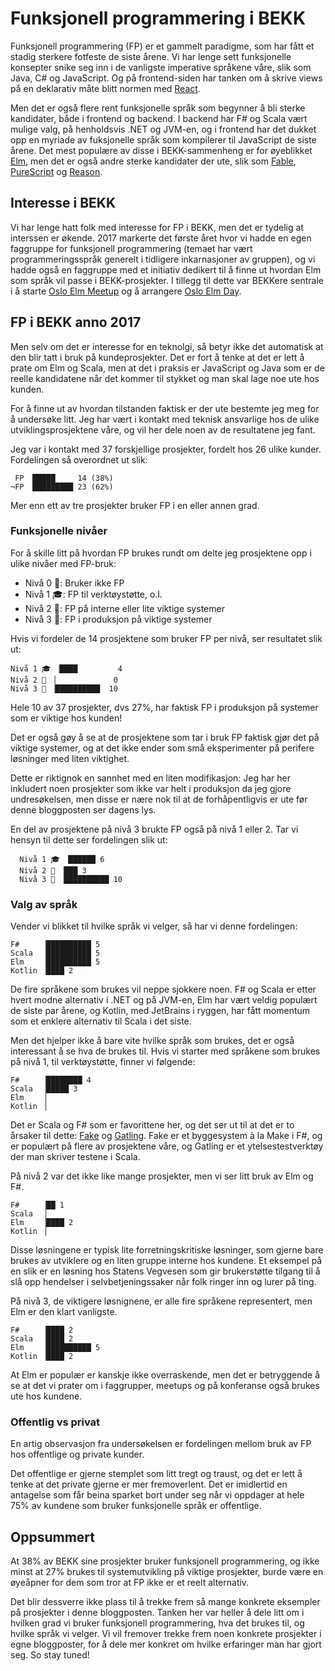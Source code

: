 # Funksjonell programmering i BEKK

Funksjonell programmering (FP) er et gammelt paradigme, som har fått et stadig sterkere fotfeste de siste årene. Vi har lenge sett funksjonelle konsepter snike seg inn i de vanligste imperative språkene våre, slik som Java, C# og JavaScript. Og på frontend-siden har tanken om å skrive views på en deklarativ måte blitt normen med [React](https://reactjs.org/).

Men det er også flere rent funksjonelle språk som begynner å bli sterke kandidater, både i frontend og backend. I backend har F# og Scala vært mulige valg, på henholdsvis .NET og JVM-en, og i frontend har det dukket opp en myriade av fuksjonelle språk som kompilerer til JavaScript de siste årene. Det mest populære av disse i BEKK-sammenheng er for øyeblikket [Elm](http://elm-lang.org/), men det er også andre sterke kandidater der ute, slik som [Fable](http://fable.io), [PureScript](http://www.purescript.org/) og [Reason](https://reasonml.github.io/).

## Interesse i BEKK

Vi har lenge hatt folk med interesse for FP i BEKK, men det er tydelig at interssen er økende. 2017 markerte det første året hvor vi hadde en egen faggruppe for funksjonell programmering (temaet har vært programmeringsspråk generelt i tidligere inkarnasjoner av gruppen), og vi hadde også en faggruppe med et initiativ dedikert til å finne ut hvordan Elm som språk vil passe i BEKK-prosjekter. I tillegg til dette var BEKKere sentrale i å starte [Oslo Elm Meetup](https://www.meetup.com/oslo-elm-meetup/) og å arrangere [Oslo Elm Day](https://osloelmday.no/).


## FP i BEKK anno 2017

Men selv om det er interesse for en teknolgi, så betyr ikke det automatisk at den blir tatt i bruk på kundeprosjekter. Det er fort å tenke at det er lett å prate om Elm og Scala, men at det i praksis er JavaScript og Java som er de reelle kandidatene når det kommer til stykket og man skal lage noe ute hos kunden.

For å finne ut av hvordan tilstanden faktisk er der ute bestemte jeg meg for å undersøke litt. Jeg har vært i kontakt med teknisk ansvarlige hos de ulike utviklingsprosjektene våre, og vil her dele noen av de resultatene jeg fant.

Jeg var i kontakt med 37 forskjellige prosjekter, fordelt hos 26 ulike kunder. Fordelingen så overordnet ut slik:

     FP ▕█████     14 (38%)
    ¬FP ▕█████████ 23 (62%)

Mer enn ett av tre prosjekter bruker FP i en eller annen grad.

### Funksjonelle nivåer

For å skille litt på hvordan FP brukes rundt om delte jeg prosjektene opp i ulike nivåer med FP-bruk:

- Nivå 0 🍼: Bruker ikke FP
- Nivå 1 🎓: FP til verktøystøtte, o.l.
- Nivå 2 🎩: FP på interne eller lite viktige systemer
- Nivå 3 👑: FP i produksjon på viktige systemer

Hvis vi fordeler de 14 prosjektene som bruker FP per nivå, ser resultatet slik ut:

    Nivå 1 🎓 ▕████         4
    Nivå 2 🎩 ▕             0
    Nivå 3 👑 ▕██████████  10

Hele 10 av 37 prosjekter, dvs 27%, har faktisk FP i produksjon på systemer som er viktige hos kunden!

Det er også gøy å se at de prosjektene som tar i bruk FP faktisk gjør det på viktige systemer, og at det ikke ender som små eksperimenter på perifere løsninger med liten viktighet.

Dette er riktignok en sannhet med en liten modifikasjon: Jeg har her inkludert noen prosjekter som ikke var helt i produksjon da jeg gjore undresøkelsen, men disse er nære nok til at de forhåpentligvis er ute før denne bloggposten ser dagens lys.

En del av prosjektene på nivå 3 brukte FP også på nivå 1 eller 2. Tar vi hensyn til dette ser fordelingen slik ut:

      Nivå 1 🎓 ▕██████ 6
      Nivå 2 🎩 ▕███ 3
      Nivå 3 👑 ▕██████████ 10

### Valg av språk

Vender vi blikket til hvilke språk vi velger, så har vi denne fordelingen:

    F#     ▕██████████ 5
    Scala  ▕██████████ 5
    Elm    ▕██████████ 5
    Kotlin ▕████ 2

De fire språkene som brukes vil neppe sjokkere noen. F# og Scala er etter hvert modne alternativ i .NET og på JVM-en, Elm har vært veldig populært de siste par årene, og Kotlin, med JetBrains i ryggen, har fått momentum som et enklere alternativ til Scala i det siste.

Men det hjelper ikke å bare vite hvilke språk som brukes, det er også interessant å se hva de brukes til. Hvis vi starter med språkene som brukes på nivå 1, til verktøystøtte, finner vi følgende:

    F#     ▕████████ 4
    Scala  ▕█████ 3
    Elm    ▕
    Kotlin ▕

Det er Scala og F# som er favorittene her, og det ser ut til at det er to årsaker til dette: [Fake](https://fake.build/) og [Gatling](https://gatling.io/). Fake er et byggesystem à la Make i F#, og er populært på flere av prosjektene våre, og Gatling er et ytelsestestverktøy der man skriver testene i Scala.

På nivå 2 var det ikke like mange prosjekter, men vi ser litt bruk av Elm og F#.

    F#     ▕██ 1
    Scala  ▕
    Elm    ▕████ 2
    Kotlin ▕

Disse løsningene er typisk lite forretningskritiske løsninger, som gjerne bare brukes av utviklere og en liten gruppe interne hos kundene. Et eksempel på en slik er en løsning hos Statens Vegvesen som gir brukerstøtte tilgang til å slå opp hendelser i selvbetjeningssaker når folk ringer inn og lurer på ting.

På nivå 3, de viktigere løsnignene, er alle fire språkene representert, men Elm er den klart vanligste.

    F#     ▕████ 2
    Scala  ▕████ 2
    Elm    ▕██████████ 5
    Kotlin ▕████ 2

At Elm er populær er kanskje ikke overraskende, men det er betryggende å se at det vi prater om i faggrupper, meetups og på konferanse også brukes ute hos kundene.

### Offentlig vs privat

En artig observasjon fra undersøkelsen er fordelingen mellom bruk av FP hos offentlige og private kunder.

Det offentlige er gjerne stemplet som litt tregt og traust, og det er lett å tenke at det private gjerne er mer fremoverlent. Det er imidlertid en antagelse som får beina sparket bort under seg når vi oppdager at hele 75% av kundene som bruker funksjonelle språk er offentlige.

## Oppsummert

At 38% av BEKK sine prosjekter bruker funksjonell programmering, og ikke minst at 27% brukes til systemutvikling på viktige prosjekter, burde være en øyeåpner for dem som tror at FP ikke er et reelt alternativ.

Det blir dessverre ikke plass til å trekke frem så mange konkrete eksempler på prosjekter i denne bloggposten. Tanken her var heller å dele litt om i hvilken grad vi bruker funksjonell programmering, hva det brukes til, og hvilke språk vi velger. Vi vil fremover trekke frem noen konkrete prosjekter i egne bloggposter, for å dele mer konkret om hvilke erfaringer man har gjort seg. So stay tuned!
